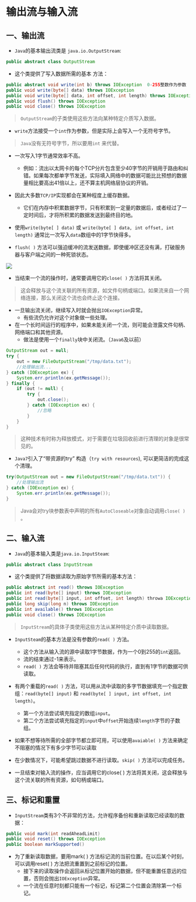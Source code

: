 # 输出流与输入流



## 一、输出流

- `Java`的基本输出流类是 `java.io.OutputStream`:

```java
public abstract class OutputStream
```

- 这个类提供了写入数据所需的基本 方法：

```java
public abstract void write(int b) throws IOException  0-255整数作为参数
public void write(byte[] data) throws IOException
public void write(byte[] data, int offset, int length) throws IOException
public void flush() throws IOException
public void close() throws IOException
```

> `OutputStream`的子类使用这些方法向某种特定介质写入数据。

- `write`方法接受一个`int`作为参数，但是实际上会写入一个无符号字节。

> `Java`没有无符号字节，所以要用`int` 来代替。

- 一次写入1字节通常效率不高。
  - 例如：流出以太网卡的每个TCP分片包含至少40字节的开销用于路由和纠错。如果每次都单字节发送，实际填入网络中的数据可能比比预想的数据量相比要高出41倍以上，还不算主机网络层协议的开销。
- 因此大多数`TCP/IP`实现都会在某种程度上缓存数据。
  - 它们在内存中积累数据字节，只有积累到一定量的数据后，或者经过了一定时间后，才将所积累的数据发送到最终目的地。
- 使用`write(byte[ ] data)` 或 `write(byte[ ] data, int offset, int length)` 通常比一次写入`data`数组中的1字节快得多。

- `flush( )` 方法可以强迫缓冲的流发送数据，即使缓冲区还没有满，打破服务器与客户端之间的一种死锁状态。

![](D:\java笔记\Java脑图\数据丢失.png)

- 当结束一个流的操作时，通常要调用它的`close( )` 方法将其关闭。

> 这会释放与这个流关联的所有资源，如文件句柄或端口。如果流来自一个网络连接，那么关闭这个流也会终止这个连接。

- 一旦输出流关闭，继续写入时就会抛出`IOException`异常。
  - 有些流仍允许对这个对象做一些处理。
- 在一个长时间运行的程序中，如果未能关闭一个流，则可能会泄露文件句柄、网络端口和其他资源。
  - 做法是使用一个`finally`块中关闭流。（`Java6`及以前）

```java
OutputStream out = null;
try {
	out = new FileOutputStream("/tmp/data.txt");
	//处理输出流...
} catch (IOException ex) {
	System.err.println(ex.getMessage());
} finally {
	if (out != null) {
		try {
			out.close();
		} catch (IOException ex) {
			//忽略
		}
	}
}
```

> 这种技术有时称为释放模式，对于需要在垃圾回收前进行清理的对象是很常见的。

- `Java7`引入了“带资源的try” 构造（`try with resources`), 可以更简洁的完成这个清理。

```java
try(OutputStream out = new FileOutputStream("/tmp/data.txt")) {
	//处理输出流
} catch (IOException ex) {
	System.err.println(ex.getMessage());
}
```

> Java会对try块参数表中声明的所有`AutoCloseable`对象自动调用`close( )` 。



## 二、输入流

- `Java`的基本输入类是`java.io.InputSteam`:

```java
public abstract class InputStream
```

- 这个类提供了将数据读取为原始字节所需的基本方法：

```java
public abstract int read() throws IOException
public int read(byte[] input) throws IOException
public int read(byte[] input, int offset, int length) throwa IOException
public long skip(long n) throws IOException
public int available() throws IOException
public void close() throws IOException
```

> `InputStream`的具体子类使用这些方法从某种特定介质中读取数据。

- `InputSteam`的基本方法是没有参数的`read( )` 方法。
  - 这个方法从输入流的源中读取1字节数据，作为一个0到255的`int`返回。
  - 流的结束通过-1来表示。
  - `read( )` 方法会等待并阻塞其后任何代码的执行，直到有1字节的数据可供读取。

- 有两个重载的`read( )` 方法，可以用从流中读取的多字节数据填充一个指定数组：`read(byte[] input)` 和 `read(byte[ ] input, int offset, int length)`。
  - 第一个方法尝试填充指定的数组`input`。
  - 第二个方法尝试填充指定的`input`中`offset`开始连续`length`字节的子数组。

- 如果不想等待所需的全部字节都立即可用，可以使用`avaiable( )` 方法来确定不阻塞的情况下有多少字节可以读取

- 在少数情况下，可能希望跳过数据不进行读取。`skip( )` 方法可以完成任务。

- 一旦结束对输入流的操作，应当调用它的close( ) 方法将其关闭，这会释放与这个流关联的所有资源，如句柄或端口。



## 三、标记和重置

- `InputStream`类有3个不非常的方法，允许程序备份和重新读取已经读取的数据：

```java
public void mark(int readAheadLimit)
public void reset() throws IOException
public boolean markSupported()
```

- 为了重新读取数据，要用mark( ) 方法标记流的当前位置。在以后某个时刻，可以调用reset( ) 方法把流重置到之前标记的位置。
  - 接下来的读取操作会返回从标记位置开始的数据，但不能重置任意远的位置，否则会抛出`IOException`异常。
  - 一个流在任意时刻都只能有一个标记，标记第二个位置会清除第一个标记。